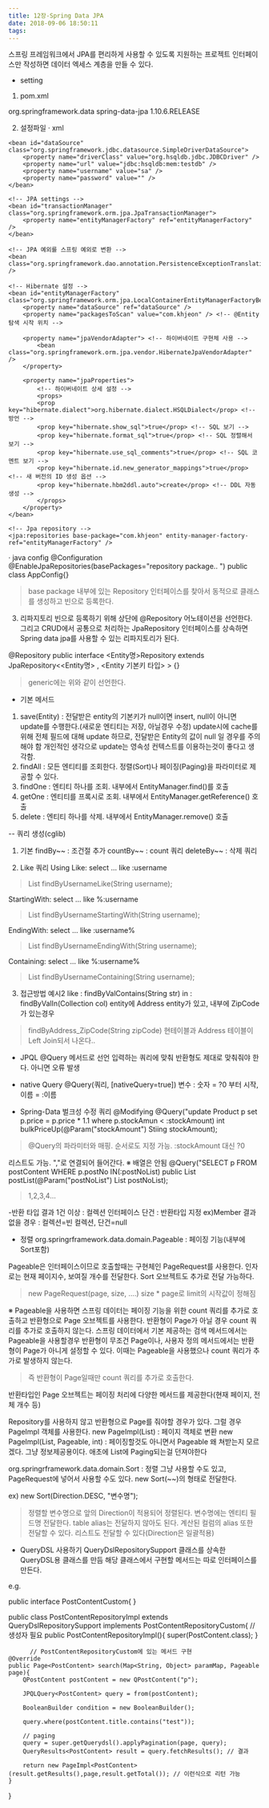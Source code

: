 ```yaml
---
title: 12장-Spring Data JPA
date: 2018-09-06 18:50:11
tags:
---
```


스프링 프레임워크에서 JPA를 편리하게 사용할 수 있도록 지원하는 프로젝트
인터페이스만 작성하면 데이터 엑세스 계층을 만들 수 있다.

- setting
1) pom.xml
<dependency>
    <groupId>org.springframework.data</groupId>
    <artifactId>spring-data-jpa</artifactId>
    <version>1.10.6.RELEASE</version>
</dependency>

2) 설정파일
·  xml
<?xml version="1.0" encoding="UTF-8"?>
<beans xmlns="http://www.springframework.org/schema/beans"
    xmlns:xsi="http://www.w3.org/2001/XMLSchema-instance"
    xmlns:util="http://www.springframework.org/schema/util"
    xmlns:context="http://www.springframework.org/schema/context"
    xmlns:p="http://www.springframework.org/schema/p"
    xmlns:jdbc="http://www.springframework.org/schema/jdbc"
    xmlns:tx="http://www.springframework.org/schema/tx"
    xmlns:jpa="http://www.springframework.org/schema/data/jpa"
    xsi:schemaLocation="http://www.springframework.org/schema/beans
    http://www.springframework.org/schema/beans/spring-beans.xsd
    http://www.springframework.org/schema/util
    http://www.springframework.org/schema/util/spring-util.xsd
    http://www.springframework.org/schema/context
    http://www.springframework.org/schema/context/spring-context.xsd
    http://www.springframework.org/schema/jdbc
    http://www.springframework.org/schema/jdbc/spring-jdbc.xsd
    http://www.springframework.org/schema/tx
    http://www.springframework.org/schema/tx/spring-tx.xsd
    http://www.springframework.org/schema/data/jpa
    http://www.springframework.org/schema/data/jpa/spring-jpa.xsd">

    <bean id="dataSource" class="org.springframework.jdbc.datasource.SimpleDriverDataSource">
        <property name="driverClass" value="org.hsqldb.jdbc.JDBCDriver" />
        <property name="url" value="jdbc:hsqldb:mem:testdb" />
        <property name="username" value="sa" />
        <property name="password" value="" />
    </bean>

    <!-- JPA settings -->
    <bean id="transactionManager" class="org.springframework.orm.jpa.JpaTransactionManager">
        <property name="entityManagerFactory" ref="entityManagerFactory" />
    </bean>

    <!-- JPA 예외를 스프링 예외로 변환 -->
    <bean class="org.springframework.dao.annotation.PersistenceExceptionTranslationPostProcessor" />
     
    <!-- Hibernate 설정 -->
    <bean id="entityManagerFactory" class="org.springframework.orm.jpa.LocalContainerEntityManagerFactoryBean">
        <property name="dataSource" ref="dataSource" />
        <property name="packagesToScan" value="com.khjeon" /> <!-- @Entity 탐색 시작 위치 -->

        <property name="jpaVendorAdapter"> <!-- 하이버네이트 구현체 사용 -->
            <bean class="org.springframework.orm.jpa.vendor.HibernateJpaVendorAdapter" />
        </property>

        <property name="jpaProperties">
            <!-- 하이버네이트 상세 설정 -->
            <props>
            <prop key="hibernate.dialect">org.hibernate.dialect.HSQLDialect</prop> <!-- 방언 -->
            <prop key="hibernate.show_sql">true</prop> <!-- SQL 보기 -->
            <prop key="hibernate.format_sql">true</prop> <!-- SQL 정렬해서 보기 -->
            <prop key="hibernate.use_sql_comments">true</prop> <!-- SQL 코멘트 보기 -->
            <prop key="hibernate.id.new_generator_mappings">true</prop> <!-- 새 버전의 ID 생성 옵션 -->
            <prop key="hibernate.hbm2ddl.auto">create</prop> <!-- DDL 자동 생성 -->
            </props>
        </property>
    </bean>

    <!-- Jpa repository -->
    <jpa:repositories base-package="com.khjeon" entity-manager-factory-ref="entityManagerFactory" />

</beans>

· java config
@Configuration
@EnableJpaRepositories(basePackages="repository package.. ")
public class AppConfig{}

> base package 내부에 있는 Repository 인터페이스를 찾아서 동적으로 클래스를 생성하고 빈으로 등록한다.

3) 리파지토리
빈으로 등록하기 위해 상단에 @Repository 어노테이션을 선언한다.
그리고 CRUD에서 공통으로 처리하는 JpaRepository 인터페이스를 상속하면 Spring data jpa를 사용할 수  있는 리파지토리가 된다.

@Repository
public interface <Entity명>Repository extends JpaRepository<<Entity명> , <Entity 기본키 타입> > {}
> generic에는 위와 같이 선언한다.

- 기본 메서드
1) save(Entity) :
전달받은 entity의 기본키가 null이면 insert, null이 아니면 update를 수행한다.(새로운 엔티티는 저장, 아닐경우 수정)
update시에 cache를 위해 전체 필드에 대해 update 하므로, 전달받은 Entity의 값이 null 일 경우를 주의해야 함
개인적인 생각으로 update는 영속성 컨텍스트를 이용하는것이 좋다고 생각함.
2) findAll : 모든 엔티티를 조회한다. 정렬(Sort)나 페이징(Paging)을 파라미터로 제공할 수 있다.
3) findOne : 엔티티 하나를 조회. 내부에서 EntityManager.find()를 호출
4) getOne : 엔티티를 프록시로 조회. 내부에서 EntityManager.getReference() 호출
5) delete : 엔티티 하나를 삭제. 내부에서 EntityManager.remove() 호출

-- 쿼리 생성(cglib)
1) 기본
findBy~~ : 조건절 추가
countBy~~ : count 쿼리
deleteBy~~ : 삭제 쿼리

2) Like 쿼리
Using Like: select ... like :username
> List<User> findByUsernameLike(String username);

StartingWith: select ... like %:username
> List<User> findByUsernameStartingWith(String username);

EndingWith: select ... like :username%
> List<User> findByUsernameEndingWith(String username);

Containing: select ... like %:username%
>List<User> findByUsernameContaining(String username);

3) 접근방법 예시2
like : findByValContains(String str)
in : findByValIn(Collection col)
entity에 Address entity가 있고, 내부에 ZipCode가 있는경우
> findByAddress_ZipCode(String zipCode)
현테이블과 Address 테이블이 Left Join되서 나온다..

- JPQL
@Query 메서드로 선언
입력하는 쿼리에 맞춰 반환형도 제대로 맞춰줘야 한다. 아니면 오류 발생

- native Query
@Query(쿼리, [nativeQuery=true])
변수 : 숫자 = ?0 부터 시작, 이름 = :이름

- Spring-Data 벌크성 수정 쿼리
@Modifying
@Query("update Product p set p.price = p.price * 1.1 where p.stockAmun < :stockAmount)
int bulkPriceUp(@Param("stockAmount") Stiing stockAmount);
> @Query의 파라미터와 매핑. 순서로도 지정 가능. :stockAmount 대신 ?0


리스트도 가능. ","로 연결되어 들어간다.
※ 배열은 안됨
@Query("SELECT p FROM postContent WHERE p.postNo IN(:postNoList)
public List<PostContent> postList(@Param("postNoList") List<Long> postNoList);
> 1,2,3,4...

-반환 타입
결과 1건 이상 : 컬렉션 인터페이스
단건 : 반환타입 지정 ex)Member
결과 없을 경우 : 컬렉션=빈 컬렉션, 단건=null

- 정렬
org.springrframework.data.domain.Pageable : 페이징 기능(내부에 Sort포함)

Pageable은 인터페이스이므로 호출할때는 구현체인 PageRequest를 사용한다.
인자로는 현재 페이지수, 보여질 개수를 전달한다. Sort 오브젝트도 추가로 전달 가능하다.
> new PageRequest(page, size, ....)
size * page로 limit의 시작값이 정해짐

※ Pageable을 사용하면 스프링 데이터는 페이징 기능을 위한 count 쿼리를 추가로 호출하고
반환형으로 Page 오브젝트를 사용한다.
반환형이 Page가 아닐 경우 count 쿼리를 추가로 호출하지 않는다.
스프링 데이터에서 기본 제공하는 검색 메서드에서는 Pageable을 사용할경우 반환형이 무조건 Page이나,
사용자 정의 메서드에서는 반환형이 Page가 아니게 설정할 수 있다.
이때는 Pageable을 사용했으나 count 쿼리가 추가로 발생하지 않는다.
> 즉 반환형이 Page일때만 count 쿼리를 추가로 호출한다.

반환타입인 Page 오브젝트는 페이징 처리에 다양한 메서드를 제공한다(현재 페이지, 전체 개수 등)

Repository를 사용하지 않고 반환형으로 Page를 줘야할 경우가 있다.
그럴 경우 PageImpl 객체를 사용한다.
new PageImpl(List<T>) : 페이지 객체로 변환
new PageImpl(List<T>, Pageable, int) : 페이징할것도 아니면서 Pageable 왜 쳐받는지 모르겠다. 그냥 정보제공용이다.
                                                          애초에 List에 Paging되는걸 던져야한다


org.springrframework.data.domain.Sort : 정렬
그냥 사용할 수도 있고, PageRequest에 넣어서 사용할 수도 있다.
new Sort(~~)의 형태로 전달한다.

ex) new Sort(Direction.DESC, "변수명");
> 정렬할 변수명으로 앞의 Direction이 적용되어 정렬된다.
변수명에는 엔티티 필드명 전달한다. table alias는 전달하지 않아도 된다.
계산된 컬럼의 alias 또한 전달할 수 있다. 리스트도 전달할 수 있다(Direction은 일괄적용)

- QueryDSL 사용하기
QueryDslRepositorySupport 클래스를 상속한 QueryDSL용 클래스를 만듬
해당 클래스에서 구현할 메서드는 따로 인터페이스를 만든다.

e.g.

public interface PostContentCustom{
}

public class PostContentRepositoryImpl extends QueryDslRepositorySupport implements PostContentRepositoryCustom{
    // 생성자 필요
    public PostContentRepositoryImpl(){
        super(PostContent.class);
    }

          // PostContentRepositoryCustom에 있는 메서드 구현
    @Override
    public Page<PostContent> search(Map<String, Object> paramMap, Pageable page){
        QPostContent postContent = new QPostContent("p");

        JPQLQuery<PostContent> query = from(postContent);

        BooleanBuilder condition = new BooleanBuilder();

        query.where(postContent.title.contains("test"));
        
        // paging
        query = super.getQuerydsl().applyPagination(page, query);
        QueryResults<PostContent> result = query.fetchResults(); // 결과

        return new PageImpl<PostContent>(result.getResults(),page,result.getTotal()); // 이런식으로 리턴 가능
    }
}

<!-- more -->